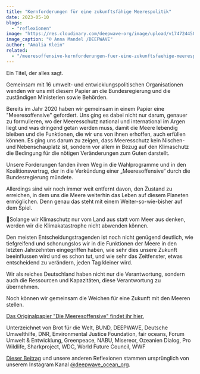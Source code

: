 ```yaml
---
title: "Kernforderungen für eine zukunftsfähige Meerespolitik"
date: 2023-05-10
blogs: 
  - "reflexionen"
image: "https://res.cloudinary.com/deepwave-org/image/upload/v1747244581/deepwave.org/Insta_Kernforderungen_Meerespolitik.png"
image_caption: "© Anna Mandel /DEEPWAVE"
author: "Amalia Klein"
related: 
  - "/meeresoffensive-kernforderungen-fuer-eine-zukunftsfaehige-meerespolitik/"
---
```


Ein Titel, der alles sagt.

Gemeinsam mit 16 umwelt- und entwicklungspolitischen Organisationen wenden wir uns mit diesem Papier an die Bundesregierung und die zuständigen Ministerien sowie Behörden.

Bereits im Jahr 2020 haben wir gemeinsam in einem Papier eine "Meeresoffensive" gefordert. Uns ging es dabei nicht nur darum, genauer zu formulieren, wo der Meeresschutz national und international im Argen liegt und was dringend getan werden muss, damit die Meere lebendig bleiben und die Funktionen, die wir uns von ihnen erhoffen, auch erfüllen können. Es ging uns darum zu zeigen, dass Meeresschutz kein Nischen- und Nebenschauplatz ist, sondern vor allem in Bezug auf den Klimaschutz die Bedingung für die nötigen Veränderungen zum Guten darstellt.

Unsere Forderungen fanden ihren Weg in die Wahlprogramme und in den Koalitionsvertrag, der in die Verkündung einer „Meeresoffensive“ durch die Bundesregierung mündete.

Allerdings sind wir noch immer weit entfernt davon, den Zustand zu erreichen, in dem uns die Meere weiterhin das Leben auf diesem Planeten ermöglichen. Denn genau das steht mit einem Weiter-so-wie-bisher auf dem Spiel.

🌊Solange wir Klimaschutz nur vom Land aus statt vom Meer aus denken, werden wir die Klimakatastrophe nicht abwenden können.

Den meisten Entscheidungstragenden ist noch nicht genügend deutlich, wie tiefgreifend und schonungslos wir in die Funktionen der Meere in den letzten Jahrzehnten eingegriffen haben, wie sehr dies unsere Zukunft beeinflussen wird und es schon tut, und wie sehr das Zeitfenster, etwas entscheidend zu verändern, jeden Tag kleiner wird.

Wir als reiches Deutschland haben nicht nur die Verantwortung, sondern auch die Ressourcen und Kapazitäten, diese Verantwortung zu übernehmen.

Noch können wir gemeinsam die Weichen für eine Zukunft mit den Meeren stellen.

[Das Originalpapier "Die Meeresoffensive" findet ihr hier.](https://www.deepwave.org/meeresoffensive-kernforderungen-fuer-eine-zukunftsfaehige-meerespolitik/)

Unterzeichnet von Brot für die Welt, BUND, DEEPWAVE, Deutsche Umwelthilfe, DNR, Environmental Justice Foundation, fair oceans, Forum Umwelt & Entwicklung, Greenpeace, NABU, Misereor, Ozeanien Dialog, Pro Wildlife, Sharkproject, WDC, World Future Council, WWF

[Dieser Beitrag](https://www.instagram.com/p/CsEikRSNjbb/) und unsere anderen Reflexionen stammen ursprünglich von unserem Instagram Kanal [@deepwave\_ocean\_org](https://www.instagram.com/deepwave_ocean_org/).
